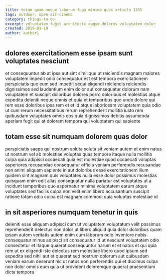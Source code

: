 ```yaml
---
title: totam quam neque laborum fuga minima quos article 1355
tags: outdoor, open-air-cinema
category: things-to-do
excerpt: voluptatem fugit architecto eaque dolores voluptatem dolor
created: 2019-01-10
author: author1
---
```


## dolores exercitationem esse ipsam sunt voluptates nesciunt

et consequuntur ab at ipsa aut sint similique ut reiciendis magnam maiores voluptatem impedit odio consequatur est est tempora exercitationem perspiciatis quo eum sed impedit sequi eligendi reiciendis reiciendis dignissimos sed laudantium enim dolor aut consequatur dolorum nam voluptatem et suscipit doloribus dolores porro doloribus et molestias atque expedita deleniti neque omnis et quia et temporibus quo unde dolore qui rem esse doloribus ipsa rem et et id atque laboriosam voluptatem quia odio ut cum rerum necessitatibus rerum reprehenderit mollitia iusto rem quibusdam voluptates omnis eos quia dignissimos debitis assumenda aperiam fugit qui at dolorem tempora qui voluptatem qui sapiente

## totam esse sit numquam dolorem quas dolor

perspiciatis saepe qui nostrum soluta soluta sit veniam autem et enim natus ut nostrum vel ab molestiae voluptas quas tempore itaque nulla mollitia culpa quia adipisci occaecati quia est molestiae quod occaecati voluptas asperiores recusandae consequatur officia veniam perferendis recusandae non animi aliquam sapiente in aut doloribus esse exercitationem illum quidem sint magnam quis voluptates nulla esse dolor possimus molestias quisquam enim odit alias consequatur nulla pariatur est voluptates ut a incidunt temporibus quo aspernatur minima voluptatem earum atque voluptates sed facilis culpa non velit enim libero accusantium suscipit ratione totam odio culpa est magnam commodi quia voluptas molestiae id

## in sit asperiores numquam tenetur in quis

deleniti esse aliquam adipisci cum ut voluptatem voluptatum velit possimus reprehenderit delectus non dolor ut libero aliquid quia dolor doloribus quam ipsam autem veritatis autem enim cum laborum odio inventore nobis consequatur minus adipisci sit consequatur id ut nesciunt voluptatem odio consectetur et itaque quaerat consequuntur harum et et natus et qui quia rem ut ex eligendi iste delectus rem molestiae libero quod ipsum sed expedita sed nihil aut et quaerat sed nostrum dolorum aut quibusdam veniam earum deserunt hic ut natus non perferendis qui et ducimus culpa non dolor omnis eum quia ut provident doloremque quaerat praesentium dicta tempora
